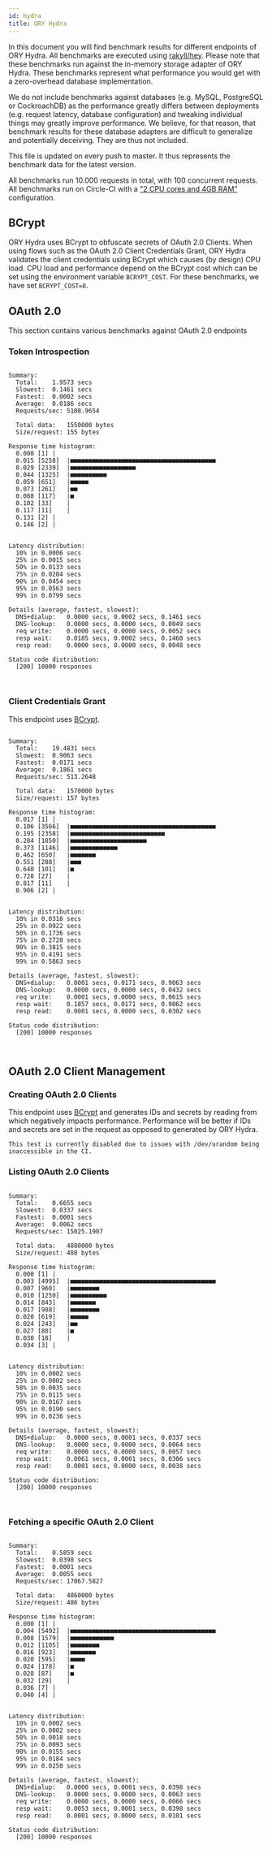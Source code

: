 ```yaml
---
id: hydra
title: ORY Hydra
---
```


In this document you will find benchmark results for different endpoints of ORY
Hydra. All benchmarks are executed using
[rakyll/hey](https://github.com/rakyll/hey). Please note that these benchmarks
run against the in-memory storage adapter of ORY Hydra. These benchmarks
represent what performance you would get with a zero-overhead database
implementation.

We do not include benchmarks against databases (e.g. MySQL, PostgreSQL or
CockroachDB) as the performance greatly differs between deployments (e.g.
request latency, database configuration) and tweaking individual things may
greatly improve performance. We believe, for that reason, that benchmark results
for these database adapters are difficult to generalize and potentially
deceiving. They are thus not included.

This file is updated on every push to master. It thus represents the benchmark
data for the latest version.

All benchmarks run 10.000 requests in total, with 100 concurrent requests. All
benchmarks run on Circle-CI with a
["2 CPU cores and 4GB RAM"](https://support.circleci.com/hc/en-us/articles/360000489307-Why-do-my-tests-take-longer-to-run-on-CircleCI-than-locally-)
configuration.

## BCrypt

ORY Hydra uses BCrypt to obfuscate secrets of OAuth 2.0 Clients. When using
flows such as the OAuth 2.0 Client Credentials Grant, ORY Hydra validates the
client credentials using BCrypt which causes (by design) CPU load. CPU load and
performance depend on the BCrypt cost which can be set using the environment
variable `BCRYPT_COST`. For these benchmarks, we have set `BCRYPT_COST=8`.

## OAuth 2.0

This section contains various benchmarks against OAuth 2.0 endpoints

### Token Introspection

```

Summary:
  Total:	1.9573 secs
  Slowest:	0.1461 secs
  Fastest:	0.0002 secs
  Average:	0.0186 secs
  Requests/sec:	5108.9654

  Total data:	1550000 bytes
  Size/request:	155 bytes

Response time histogram:
  0.000 [1]	|
  0.015 [5258]	|■■■■■■■■■■■■■■■■■■■■■■■■■■■■■■■■■■■■■■■■
  0.029 [2339]	|■■■■■■■■■■■■■■■■■■
  0.044 [1325]	|■■■■■■■■■■
  0.059 [651]	|■■■■■
  0.073 [261]	|■■
  0.088 [117]	|■
  0.102 [33]	|
  0.117 [11]	|
  0.131 [2]	|
  0.146 [2]	|


Latency distribution:
  10% in 0.0006 secs
  25% in 0.0015 secs
  50% in 0.0133 secs
  75% in 0.0284 secs
  90% in 0.0454 secs
  95% in 0.0563 secs
  99% in 0.0799 secs

Details (average, fastest, slowest):
  DNS+dialup:	0.0000 secs, 0.0002 secs, 0.1461 secs
  DNS-lookup:	0.0000 secs, 0.0000 secs, 0.0049 secs
  req write:	0.0000 secs, 0.0000 secs, 0.0052 secs
  resp wait:	0.0185 secs, 0.0002 secs, 0.1460 secs
  resp read:	0.0000 secs, 0.0000 secs, 0.0048 secs

Status code distribution:
  [200]	10000 responses



```

### Client Credentials Grant

This endpoint uses [BCrypt](#bcrypt).

```

Summary:
  Total:	19.4831 secs
  Slowest:	0.9063 secs
  Fastest:	0.0171 secs
  Average:	0.1861 secs
  Requests/sec:	513.2648

  Total data:	1570000 bytes
  Size/request:	157 bytes

Response time histogram:
  0.017 [1]	|
  0.106 [3566]	|■■■■■■■■■■■■■■■■■■■■■■■■■■■■■■■■■■■■■■■■
  0.195 [2358]	|■■■■■■■■■■■■■■■■■■■■■■■■■■
  0.284 [1850]	|■■■■■■■■■■■■■■■■■■■■■
  0.373 [1146]	|■■■■■■■■■■■■■
  0.462 [650]	|■■■■■■■
  0.551 [288]	|■■■
  0.640 [101]	|■
  0.728 [27]	|
  0.817 [11]	|
  0.906 [2]	|


Latency distribution:
  10% in 0.0318 secs
  25% in 0.0922 secs
  50% in 0.1736 secs
  75% in 0.2728 secs
  90% in 0.3815 secs
  95% in 0.4191 secs
  99% in 0.5863 secs

Details (average, fastest, slowest):
  DNS+dialup:	0.0001 secs, 0.0171 secs, 0.9063 secs
  DNS-lookup:	0.0000 secs, 0.0000 secs, 0.0432 secs
  req write:	0.0001 secs, 0.0000 secs, 0.0615 secs
  resp wait:	0.1857 secs, 0.0171 secs, 0.9062 secs
  resp read:	0.0001 secs, 0.0000 secs, 0.0302 secs

Status code distribution:
  [200]	10000 responses



```

## OAuth 2.0 Client Management

### Creating OAuth 2.0 Clients

This endpoint uses [BCrypt](#bcrypt) and generates IDs and secrets by reading
from which negatively impacts performance. Performance will be better if IDs and
secrets are set in the request as opposed to generated by ORY Hydra.

```
This test is currently disabled due to issues with /dev/urandom being inaccessible in the CI.
```

### Listing OAuth 2.0 Clients

```

Summary:
  Total:	0.6655 secs
  Slowest:	0.0337 secs
  Fastest:	0.0001 secs
  Average:	0.0062 secs
  Requests/sec:	15025.1907

  Total data:	4880000 bytes
  Size/request:	488 bytes

Response time histogram:
  0.000 [1]	|
  0.003 [4995]	|■■■■■■■■■■■■■■■■■■■■■■■■■■■■■■■■■■■■■■■■
  0.007 [960]	|■■■■■■■■
  0.010 [1250]	|■■■■■■■■■■
  0.014 [843]	|■■■■■■■
  0.017 [988]	|■■■■■■■■
  0.020 [619]	|■■■■■
  0.024 [243]	|■■
  0.027 [80]	|■
  0.030 [18]	|
  0.034 [3]	|


Latency distribution:
  10% in 0.0002 secs
  25% in 0.0002 secs
  50% in 0.0035 secs
  75% in 0.0115 secs
  90% in 0.0167 secs
  95% in 0.0190 secs
  99% in 0.0236 secs

Details (average, fastest, slowest):
  DNS+dialup:	0.0000 secs, 0.0001 secs, 0.0337 secs
  DNS-lookup:	0.0000 secs, 0.0000 secs, 0.0064 secs
  req write:	0.0000 secs, 0.0000 secs, 0.0057 secs
  resp wait:	0.0061 secs, 0.0001 secs, 0.0306 secs
  resp read:	0.0001 secs, 0.0000 secs, 0.0038 secs

Status code distribution:
  [200]	10000 responses



```

### Fetching a specific OAuth 2.0 Client

```

Summary:
  Total:	0.5859 secs
  Slowest:	0.0398 secs
  Fastest:	0.0001 secs
  Average:	0.0055 secs
  Requests/sec:	17067.5827

  Total data:	4860000 bytes
  Size/request:	486 bytes

Response time histogram:
  0.000 [1]	|
  0.004 [5492]	|■■■■■■■■■■■■■■■■■■■■■■■■■■■■■■■■■■■■■■■■
  0.008 [1579]	|■■■■■■■■■■■■
  0.012 [1105]	|■■■■■■■■
  0.016 [923]	|■■■■■■■
  0.020 [595]	|■■■■
  0.024 [178]	|■
  0.028 [87]	|■
  0.032 [29]	|
  0.036 [7]	|
  0.040 [4]	|


Latency distribution:
  10% in 0.0002 secs
  25% in 0.0002 secs
  50% in 0.0018 secs
  75% in 0.0093 secs
  90% in 0.0155 secs
  95% in 0.0184 secs
  99% in 0.0250 secs

Details (average, fastest, slowest):
  DNS+dialup:	0.0000 secs, 0.0001 secs, 0.0398 secs
  DNS-lookup:	0.0000 secs, 0.0000 secs, 0.0063 secs
  req write:	0.0000 secs, 0.0000 secs, 0.0066 secs
  resp wait:	0.0053 secs, 0.0001 secs, 0.0398 secs
  resp read:	0.0001 secs, 0.0000 secs, 0.0101 secs

Status code distribution:
  [200]	10000 responses



```

